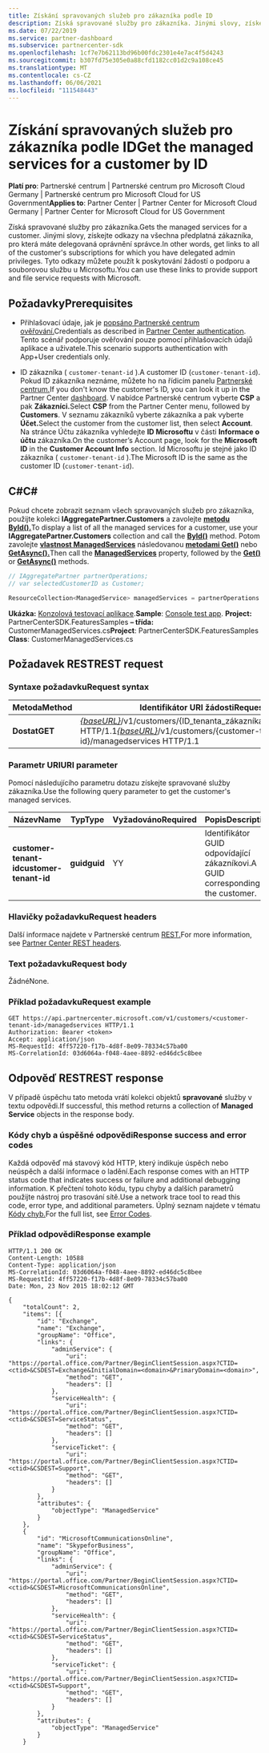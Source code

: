 ```yaml
---
title: Získání spravovaných služeb pro zákazníka podle ID
description: Získá spravované služby pro zákazníka. Jinými slovy, získejte odkazy na všechna předplatná zákazníka, pro která máte delegovaná oprávnění správce. Tyto odkazy můžete použít k poskytování žádostí o podporu a souborovou službu u Microsoftu.
ms.date: 07/22/2019
ms.service: partner-dashboard
ms.subservice: partnercenter-sdk
ms.openlocfilehash: 1cf7e7b62113bd96b00fdc2301e4e7ac4f5d4243
ms.sourcegitcommit: b307fd75e305e0a88cfd1182cc01d2c9a108ce45
ms.translationtype: MT
ms.contentlocale: cs-CZ
ms.lasthandoff: 06/06/2021
ms.locfileid: "111548443"
---
```

# <a name="get-the-managed-services-for-a-customer-by-id"></a><span data-ttu-id="d21a3-105">Získání spravovaných služeb pro zákazníka podle ID</span><span class="sxs-lookup"><span data-stu-id="d21a3-105">Get the managed services for a customer by ID</span></span>

<span data-ttu-id="d21a3-106">**Platí pro**: Partnerské centrum | Partnerské centrum pro Microsoft Cloud Germany | Partnerské centrum pro Microsoft Cloud for US Government</span><span class="sxs-lookup"><span data-stu-id="d21a3-106">**Applies to**: Partner Center | Partner Center for Microsoft Cloud Germany | Partner Center for Microsoft Cloud for US Government</span></span>

<span data-ttu-id="d21a3-107">Získá spravované služby pro zákazníka.</span><span class="sxs-lookup"><span data-stu-id="d21a3-107">Gets the managed services for a customer.</span></span> <span data-ttu-id="d21a3-108">Jinými slovy, získejte odkazy na všechna předplatná zákazníka, pro která máte delegovaná oprávnění správce.</span><span class="sxs-lookup"><span data-stu-id="d21a3-108">In other words, get links to all of the customer's subscriptions for which you have delegated admin privileges.</span></span> <span data-ttu-id="d21a3-109">Tyto odkazy můžete použít k poskytování žádostí o podporu a souborovou službu u Microsoftu.</span><span class="sxs-lookup"><span data-stu-id="d21a3-109">You can use these links to provide support and file service requests with Microsoft.</span></span>

## <a name="prerequisites"></a><span data-ttu-id="d21a3-110">Požadavky</span><span class="sxs-lookup"><span data-stu-id="d21a3-110">Prerequisites</span></span>

- <span data-ttu-id="d21a3-111">Přihlašovací údaje, jak je [popsáno Partnerské centrum ověřování.](partner-center-authentication.md)</span><span class="sxs-lookup"><span data-stu-id="d21a3-111">Credentials as described in [Partner Center authentication](partner-center-authentication.md).</span></span> <span data-ttu-id="d21a3-112">Tento scénář podporuje ověřování pouze pomocí přihlašovacích údajů aplikace a uživatele.</span><span class="sxs-lookup"><span data-stu-id="d21a3-112">This scenario supports authentication with App+User credentials only.</span></span>

- <span data-ttu-id="d21a3-113">ID zákazníka ( `customer-tenant-id` ).</span><span class="sxs-lookup"><span data-stu-id="d21a3-113">A customer ID (`customer-tenant-id`).</span></span> <span data-ttu-id="d21a3-114">Pokud ID zákazníka neznáme, můžete ho na řídicím panelu [Partnerské centrum.](https://partner.microsoft.com/dashboard)</span><span class="sxs-lookup"><span data-stu-id="d21a3-114">If you don't know the customer's ID, you can look it up in the Partner Center [dashboard](https://partner.microsoft.com/dashboard).</span></span> <span data-ttu-id="d21a3-115">V nabídce Partnerské centrum vyberte **CSP** a pak **Zákazníci.**</span><span class="sxs-lookup"><span data-stu-id="d21a3-115">Select **CSP** from the Partner Center menu, followed by **Customers**.</span></span> <span data-ttu-id="d21a3-116">V seznamu zákazníků vyberte zákazníka a pak vyberte **Účet.**</span><span class="sxs-lookup"><span data-stu-id="d21a3-116">Select the customer from the customer list, then select **Account**.</span></span> <span data-ttu-id="d21a3-117">Na stránce Účtu zákazníka vyhledejte **ID Microsoftu** v části **Informace o účtu** zákazníka.</span><span class="sxs-lookup"><span data-stu-id="d21a3-117">On the customer’s Account page, look for the **Microsoft ID** in the **Customer Account Info** section.</span></span> <span data-ttu-id="d21a3-118">Id Microsoftu je stejné jako ID zákazníka ( `customer-tenant-id` ).</span><span class="sxs-lookup"><span data-stu-id="d21a3-118">The Microsoft ID is the same as the customer ID  (`customer-tenant-id`).</span></span>

## <a name="c"></a><span data-ttu-id="d21a3-119">C\#</span><span class="sxs-lookup"><span data-stu-id="d21a3-119">C\#</span></span>

<span data-ttu-id="d21a3-120">Pokud chcete zobrazit seznam všech spravovaných služeb pro zákazníka, použijte kolekci **IAggregatePartner.Customers** a zavolejte [**metodu ById().**](/dotnet/api/microsoft.store.partnercenter.customers.icustomercollection.byid)</span><span class="sxs-lookup"><span data-stu-id="d21a3-120">To display a list of all the managed services for a customer, use your **IAggregatePartner.Customers** collection and call the [**ById()**](/dotnet/api/microsoft.store.partnercenter.customers.icustomercollection.byid) method.</span></span> <span data-ttu-id="d21a3-121">Potom zavolejte [**vlastnost ManagedServices**](/dotnet/api/microsoft.store.partnercenter.customers.icustomer.managedservices) následovanou [**metodami Get()**](/dotnet/api/microsoft.store.partnercenter.managedservices.imanagedservicecollection.get) nebo [**GetAsync().**](/dotnet/api/microsoft.store.partnercenter.managedservices.imanagedservicecollection.getasync)</span><span class="sxs-lookup"><span data-stu-id="d21a3-121">Then call the [**ManagedServices**](/dotnet/api/microsoft.store.partnercenter.customers.icustomer.managedservices) property, followed by the [**Get()**](/dotnet/api/microsoft.store.partnercenter.managedservices.imanagedservicecollection.get) or [**GetAsync()**](/dotnet/api/microsoft.store.partnercenter.managedservices.imanagedservicecollection.getasync) methods.</span></span>

``` csharp
// IAggregatePartner partnerOperations;
// var selectedCustomerID as Customer;

ResourceCollection<ManagedService> managedServices = partnerOperations.Customers.ById(selectedCustomerId).ManagedServices.Get();
```

<span data-ttu-id="d21a3-122">**Ukázka:** [Konzolová testovací aplikace](console-test-app.md).</span><span class="sxs-lookup"><span data-stu-id="d21a3-122">**Sample**: [Console test app](console-test-app.md).</span></span> <span data-ttu-id="d21a3-123">**Project:** PartnerCenterSDK.FeaturesSamples **– třída:** CustomerManagedServices.cs</span><span class="sxs-lookup"><span data-stu-id="d21a3-123">**Project**: PartnerCenterSDK.FeaturesSamples **Class**: CustomerManagedServices.cs</span></span>

## <a name="rest-request"></a><span data-ttu-id="d21a3-124">Požadavek REST</span><span class="sxs-lookup"><span data-stu-id="d21a3-124">REST request</span></span>

### <a name="request-syntax"></a><span data-ttu-id="d21a3-125">Syntaxe požadavku</span><span class="sxs-lookup"><span data-stu-id="d21a3-125">Request syntax</span></span>

| <span data-ttu-id="d21a3-126">Metoda</span><span class="sxs-lookup"><span data-stu-id="d21a3-126">Method</span></span>  | <span data-ttu-id="d21a3-127">Identifikátor URI žádosti</span><span class="sxs-lookup"><span data-stu-id="d21a3-127">Request URI</span></span>                                                                                            |
|---------|--------------------------------------------------------------------------------------------------------|
| <span data-ttu-id="d21a3-128">**Dostat**</span><span class="sxs-lookup"><span data-stu-id="d21a3-128">**GET**</span></span> | <span data-ttu-id="d21a3-129">[*{baseURL}*](partner-center-rest-urls.md)/v1/customers/{ID_tenanta_zákazníka}/spravované_služby HTTP/1.1</span><span class="sxs-lookup"><span data-stu-id="d21a3-129">[*{baseURL}*](partner-center-rest-urls.md)/v1/customers/{customer-tenant-id}/managedservices HTTP/1.1</span></span> |

### <a name="uri-parameter"></a><span data-ttu-id="d21a3-130">Parametr URI</span><span class="sxs-lookup"><span data-stu-id="d21a3-130">URI parameter</span></span>

<span data-ttu-id="d21a3-131">Pomocí následujícího parametru dotazu získejte spravované služby zákazníka.</span><span class="sxs-lookup"><span data-stu-id="d21a3-131">Use the following query parameter to get the customer's managed services.</span></span>

| <span data-ttu-id="d21a3-132">Název</span><span class="sxs-lookup"><span data-stu-id="d21a3-132">Name</span></span>                   | <span data-ttu-id="d21a3-133">Typ</span><span class="sxs-lookup"><span data-stu-id="d21a3-133">Type</span></span>     | <span data-ttu-id="d21a3-134">Vyžadováno</span><span class="sxs-lookup"><span data-stu-id="d21a3-134">Required</span></span> | <span data-ttu-id="d21a3-135">Popis</span><span class="sxs-lookup"><span data-stu-id="d21a3-135">Description</span></span>                           |
|------------------------|----------|----------|---------------------------------------|
| <span data-ttu-id="d21a3-136">**customer-tenant-id**</span><span class="sxs-lookup"><span data-stu-id="d21a3-136">**customer-tenant-id**</span></span> | <span data-ttu-id="d21a3-137">**guid**</span><span class="sxs-lookup"><span data-stu-id="d21a3-137">**guid**</span></span> | <span data-ttu-id="d21a3-138">Y</span><span class="sxs-lookup"><span data-stu-id="d21a3-138">Y</span></span>        | <span data-ttu-id="d21a3-139">Identifikátor GUID odpovídající zákazníkovi.</span><span class="sxs-lookup"><span data-stu-id="d21a3-139">A GUID corresponding to the customer.</span></span> |

### <a name="request-headers"></a><span data-ttu-id="d21a3-140">Hlavičky požadavku</span><span class="sxs-lookup"><span data-stu-id="d21a3-140">Request headers</span></span>

<span data-ttu-id="d21a3-141">Další informace najdete v Partnerské centrum [REST.](headers.md)</span><span class="sxs-lookup"><span data-stu-id="d21a3-141">For more information, see [Partner Center REST headers](headers.md).</span></span>

### <a name="request-body"></a><span data-ttu-id="d21a3-142">Text požadavku</span><span class="sxs-lookup"><span data-stu-id="d21a3-142">Request body</span></span>

<span data-ttu-id="d21a3-143">Žádné</span><span class="sxs-lookup"><span data-stu-id="d21a3-143">None.</span></span>

### <a name="request-example"></a><span data-ttu-id="d21a3-144">Příklad požadavku</span><span class="sxs-lookup"><span data-stu-id="d21a3-144">Request example</span></span>

```http
GET https://api.partnercenter.microsoft.com/v1/customers/<customer-tenant-id>/managedservices HTTP/1.1
Authorization: Bearer <token>
Accept: application/json
MS-RequestId: 4ff57220-f17b-4d8f-8e09-78334c57ba00
MS-CorrelationId: 03d6064a-f048-4aee-8892-ed46dc5c8bee
```

## <a name="rest-response"></a><span data-ttu-id="d21a3-145">Odpověď REST</span><span class="sxs-lookup"><span data-stu-id="d21a3-145">REST response</span></span>

<span data-ttu-id="d21a3-146">V případě úspěchu tato metoda vrátí kolekci objektů **spravované** služby v textu odpovědi.</span><span class="sxs-lookup"><span data-stu-id="d21a3-146">If successful, this method returns a collection of **Managed Service** objects in the response body.</span></span>

### <a name="response-success-and-error-codes"></a><span data-ttu-id="d21a3-147">Kódy chyb a úspěšné odpovědi</span><span class="sxs-lookup"><span data-stu-id="d21a3-147">Response success and error codes</span></span>

<span data-ttu-id="d21a3-148">Každá odpověď má stavový kód HTTP, který indikuje úspěch nebo neúspěch a další informace o ladění.</span><span class="sxs-lookup"><span data-stu-id="d21a3-148">Each response comes with an HTTP status code that indicates success or failure and additional debugging information.</span></span> <span data-ttu-id="d21a3-149">K přečtení tohoto kódu, typu chyby a dalších parametrů použijte nástroj pro trasování sítě.</span><span class="sxs-lookup"><span data-stu-id="d21a3-149">Use a network trace tool to read this code, error type, and additional parameters.</span></span> <span data-ttu-id="d21a3-150">Úplný seznam najdete v tématu [Kódy chyb.](error-codes.md)</span><span class="sxs-lookup"><span data-stu-id="d21a3-150">For the full list, see [Error Codes](error-codes.md).</span></span>

### <a name="response-example"></a><span data-ttu-id="d21a3-151">Příklad odpovědi</span><span class="sxs-lookup"><span data-stu-id="d21a3-151">Response example</span></span>

```http
HTTP/1.1 200 OK
Content-Length: 10588
Content-Type: application/json
MS-CorrelationId: 03d6064a-f048-4aee-8892-ed46dc5c8bee
MS-RequestId: 4ff57220-f17b-4d8f-8e09-78334c57ba00
Date: Mon, 23 Nov 2015 18:02:12 GMT

{
    "totalCount": 2,
    "items": [{
        "id": "Exchange",
        "name": "Exchange",
        "groupName": "Office",
        "links": {
            "adminService": {
                "uri": "https://portal.office.com/Partner/BeginClientSession.aspx?CTID=<ctid>&CSDEST=Exchange&InitialDomain=<domain>&PrimaryDomain=<domain>",
                "method": "GET",
                "headers": []
            },
            "serviceHealth": {
                "uri": "https://portal.office.com/Partner/BeginClientSession.aspx?CTID=<ctid>&CSDEST=ServiceStatus",
                "method": "GET",
                "headers": []
            },
            "serviceTicket": {
                "uri": "https://portal.office.com/Partner/BeginClientSession.aspx?CTID=<ctid>&CSDEST=Support",
                "method": "GET",
                "headers": []
            }
        },
        "attributes": {
            "objectType": "ManagedService"
        }
    },
    {
        "id": "MicrosoftCommunicationsOnline",
        "name": "SkypeforBusiness",
        "groupName": "Office",
        "links": {
            "adminService": {
                "uri": "https://portal.office.com/Partner/BeginClientSession.aspx?CTID=<ctid>&CSDEST=MicrosoftCommunicationsOnline",
                "method": "GET",
                "headers": []
            },
            "serviceHealth": {
                "uri": "https://portal.office.com/Partner/BeginClientSession.aspx?CTID=<ctid>&CSDEST=ServiceStatus",
                "method": "GET",
                "headers": []
            },
            "serviceTicket": {
                "uri": "https://portal.office.com/Partner/BeginClientSession.aspx?CTID=<ctid>&CSDEST=Support",
                "method": "GET",
                "headers": []
            }
        },
        "attributes": {
            "objectType": "ManagedService"
        }
    }
```
